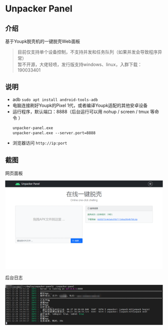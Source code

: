 # Unpacker Panel

## 介绍
基于Youpk脱壳机的一键脱壳Web面板

> 目前仅支持单个设备控制，不支持并发和任务队列（如果并发会导致程序异常）  
> 暂不开源，大佬轻喷，发行版支持windows、linux，入群下载：190033401

## 说明

- adb `sudo apt install android-tools-adb`
- 电脑连接刷好Youpk的Pixel 1代，或者编译Youpk适配的其他安卓设备
- 运行程序，默认端口：8888（后台运行可以用 nohup / screen / tmux 等命令 ）
    ```batch
    unpacker-panel.exe
    unpacker-panel.exe --server.port=8888
    ```
- 浏览器访问 `http://ip:port`

## 截图

网页面板

![](./screenshot/light.png)

后台日志

![](./screenshot/log.png)
